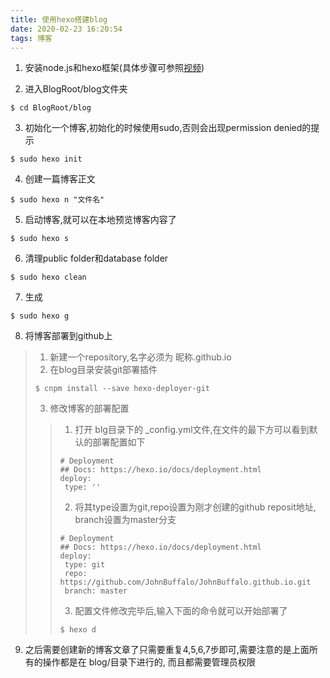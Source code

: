 ```yaml
---
title: 使用hexo搭建blog
date: 2020-02-23 16:20:54
tags: 博客
---
```


1. 安装node.js和hexo框架(具体步骤可参照[视频](https://www.bilibili.com/video/av44544186?from=search&seid=8099617244954028635))

2. 进入BlogRoot/blog文件夹
```linux
$ cd BlogRoot/blog
```

3. 初始化一个博客,初始化的时候使用sudo,否则会出现permission denied的提示
```linux
$ sudo hexo init
```
4. 创建一篇博客正文
```linux
$ sudo hexo n "文件名"
```

5. 启动博客,就可以在本地预览博客内容了
```linux
$ sudo hexo s
```

6. 清理public folder和database folder
```linux
$ sudo hexo clean
```
7. 生成
```linux
$ sudo hexo g
```

8. 将博客部署到github上
> 1. 新建一个repository,名字必须为 昵称.github.io
> 2. 在blog目录安装git部署插件
>```linux
>$ cnpm install --save hexo-deployer-git
>```
> 3. 修改博客的部署配置
>> 1. 打开 blg目录下的 _config.yml文件,在文件的最下方可以看到默认的部署配置如下
>> ```linux
>> # Deployment
>>## Docs: https://hexo.io/docs/deployment.html
>>deploy:
>>  type: ''
>>```
>> 2. 将其type设置为git,repo设置为刚才创建的github reposit地址, branch设置为master分支
>> ```linux
>> # Deployment
>>## Docs: https://hexo.io/docs/deployment.html
>>deploy:
>>  type: git
>>  repo: https://github.com/JohnBuffalo/JohnBuffalo.github.io.git    
>>  branch: master
>>```
>> 3. 配置文件修改完毕后,输入下面的命令就可以开始部署了
>>```linux
>>$ hexo d
>>```
9. 之后需要创建新的博客文章了只需要重复4,5,6,7步即可,需要注意的是上面所有的操作都是在 blog/目录下进行的, 而且都需要管理员权限
